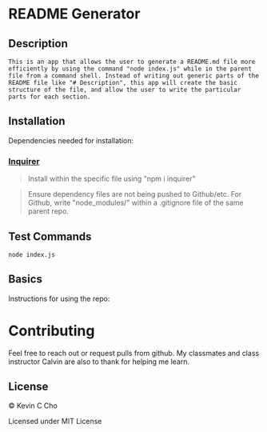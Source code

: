 
# README Generator

## Description
    This is an app that allows the user to generate a README.md file more efficiently by using the command "node index.js" while in the parent file from a command shell. Instead of writing out generic parts of the README file like "# Description", this app will create the basic structure of the file, and allow the user to write the particular parts for each section.

## Installation

Dependencies needed for installation:

### [Inquirer](https://www.npmjs.com/package/inquirer)
> Install within the specific file using "npm i inquirer"

> Ensure dependency files are not being pushed to Github/etc. For Github, write "node_modules/" within a .gitignore file of the same parent repo. 
## Test Commands

`` node index.js
``
## Basics
    
Instructions for using the repo:

# Contributing
Feel free to reach out or request pulls from github. My classmates and class instructor Calvin are also to thank for helping me learn.

## License
© Kevin C Cho

Licensed under MIT License